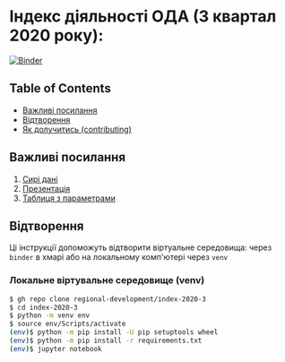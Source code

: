Індекс діяльності ОДА (3 квартал 2020 року):
==============================
[![Binder](https://mybinder.org/badge_logo.svg)](https://mybinder.org/v2/gh/regional-development/index-2020-3/main)

## Table of Contents
+ [Важливі посилання](#links)
+ [Відтворення](#getting_started)
+ [Як долучитись (contributing)](.github/CONTRIBUTING.md)

## Важливі посилання <a name = "links"></a>

1. [Сирі дані]()
2. [Презентація]()
3. [Таблиця з параметрами](https://docs.google.com/spreadsheets/d/1Pisy6EX4fkUnlm9rAqLsD_ycwWiUC9p-u3ZpKZe6oAs/edit?usp=sharing)

## Відтворення <a name = "getting_started"></a>
Ці інструкції допоможуть відтворити віртуальне середовища: через `binder` в хмарі або на локальному комп'ютері через `venv` 

### Локальне віртувальне середовище (venv)
```bash
$ gh repo clone regional-development/index-2020-3
$ cd index-2020-3
$ python -m venv env
$ source env/Scripts/activate
(env)$ python -m pip install -U pip setuptools wheel
(env)$ python -m pip install -r requirements.txt 
(env)$ jupyter notebook
```
